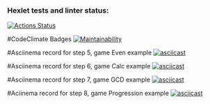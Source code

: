 ### Hexlet tests and linter status:
[![Actions Status](https://github.com/Se4iv/java-project-61/workflows/hexlet-check/badge.svg)](https://github.com/Se4iv/java-project-61/actions)

#CodeClimate Badges
[![Maintainability](https://api.codeclimate.com/v1/badges/3b5263d268f3380e89a9/maintainability)](https://codeclimate.com/github/Se4iv/java-project-61/maintainability)

#Asciinema record for step 5, game Even example
[![asciicast](https://asciinema.org/a/xx7BmoWg36ivr34B6IjymCmbz.svg)](https://asciinema.org/a/xx7BmoWg36ivr34B6IjymCmbz)

#Asciinema record for step 6, game Calc example
[![asciicast](https://asciinema.org/a/exdxT6fwB8yHyRuTG3PQzm7UO.svg)](https://asciinema.org/a/exdxT6fwB8yHyRuTG3PQzm7UO)

#Asciinema record for step 7, game GCD example
[![asciicast](https://asciinema.org/a/8tWJRf2oC0fVYDBEFB0Z0WHTy.svg)](https://asciinema.org/a/8tWJRf2oC0fVYDBEFB0Z0WHTy)

#Aciinema record for step 8, game Progression example
[![asciicast](https://asciinema.org/a/6GPS6jMudAnf6wVQnsqAqHvgu.svg)](https://asciinema.org/a/6GPS6jMudAnf6wVQnsqAqHvgu)
